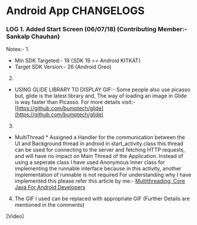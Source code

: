 # Android App CHANGELOGS

### LOG 1. Added Start Screen (06/07/18) (Contributing Member:- Sankalp Chauhan)
Notes:-
1. 
 * Min SDK Targeted:- 19 {SDK 19 == Android KITKAT}
 * Target SDK Version:- 26 (Android Oreo)
2. 
 * USING GLIDE LIBRARY TO DISPLAY GIF:-
  Some people also use picasso but, glide is the latest library and,
  The way of loading an image in Glide is way faster than Picasso.
  For more details visit:-
  [https://github.com/bumptech/glide](https://github.com/bumptech/glide)
3. 
 * MultiThread
         * Assigned a Handler for the communication between the UI and Background thread in android in start_activity.class this thread can be used for connecting to the server and fetching HTTP requests, and will have no impact on Main Thread of the Application. Instead of using a seperate class I have used Anonymous Inner class for implementing the runnable interface because in this activity, another implementation of runnable is not required For understanding why I have implemented this please refer this article by me:-
[Multithreading: Core Java For Android Developers](@https://medium.com/@sankalpchauhan.me/core-java-for-android-developers-multithreading-e7ec7d53924c) 
4. The GIF I used can be replaced with appropriate GIF (Further Details are mentioned in the comments)

[Video]







